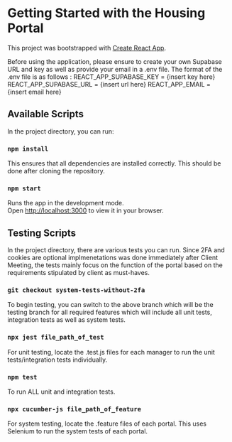 # Getting Started with the Housing Portal
This project was bootstrapped with [Create React App](https://github.com/facebook/create-react-app).

Before using the application, please ensure to create your own Supabase URL and key as well as provide your email in a .env file. The format of the .env file is as follows :
REACT_APP_SUPABASE_KEY = {insert key here}
REACT_APP_SUPABASE_URL = {insert url here}
REACT_APP_EMAIL = {insert email here}

## Available Scripts

In the project directory, you can run:

### `npm install`

This ensures that all dependencies are installed correctly. This should be done after cloning the repository.

### `npm start`

Runs the app in the development mode.\
Open [http://localhost:3000](http://localhost:3000) to view it in your browser.

## Testing Scripts

In the project directory, there are various tests you can run. Since 2FA and cookies are optional implmenetations was done immediately after Client Meeting, the tests mainly focus on the function of the portal based on the requirements stipulated by client as must-haves. 

### `git checkout system-tests-without-2fa`
To begin testing, you can switch to the above branch which will be the testing branch for all required features which will include all unit tests, integration tests as well as system tests.

### `npx jest file_path_of_test`
For unit testing, locate the .test.js files for each manager to run the unit tests/integration tests individually. 

### `npm test`
To run ALL unit and integration tests.

### `npx cucumber-js file_path_of_feature`
For system testing, locate the .feature files of each portal. This uses Selenium to run the system tests of each portal.
